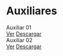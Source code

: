 <h1>Auxiliares</h1>

<div class="card-grid">

  <div class="aux-card">
    <div class="aux-title">Auxiliar 01</div>
    <div class="pdf-thumb">
      <object data="./EL3103_01.pdf#page=1&view=FitH&toolbar=0" type="application/pdf"></object>
    </div>
    <div class="btn-row">
      <a href="./EL3103_01.pdf" target="_blank" class="md-button md-button--sm">Ver</a>
      <a href="./EL3103_01.pdf" download class="md-button md-button--sm">Descargar</a>
    </div>
  </div>

  <div class="aux-card">
    <div class="aux-title">Auxiliar 02</div>
    <div class="pdf-thumb">
      <object data="./EL3103_02.pdf#page=1&view=FitH&toolbar=0" type="application/pdf"></object>
    </div>
    <div class="btn-row">
      <a href="./EL3103_02.pdf" target="_blank" class="md-button md-button--sm">Ver</a>
      <a href="./EL3103_02.pdf" download class="md-button md-button--sm">Descargar</a>
    </div>
  </div>

  <!-- Copia/pega este bloque para más auxiliares -->
</div>
